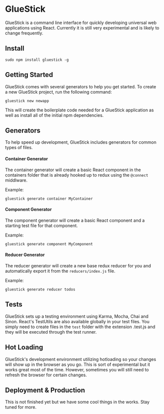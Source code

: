 # GlueStick
GlueStick is a command line interface for quickly developing universal web
applications using React. Currently it is still very experimental and is likely
to change frequently.

## Install
```
sudo npm install gluestick -g
```

## Getting Started
GlueStick comes with several generators to help you get started. To create a
new GlueStick project, run the following command:
```
gluestick new newapp
```

This will create the boilerplate code needed for a GlueStick application as
well as install all of the initial npm dependencies.

## Generators
To help speed up development, GlueStick includes generators for common types of
files.

#### Container Generator
The container generator will create a basic React component in the containers folder that is
already hooked up to redux using the `@connect` middlware.

Example:
```
gluestick generate container MyContainer
```

#### Component Generator
The component generator will create a basic React component and a starting test
file for that component.

Example:
```
gluestick generate component MyComponent
```

#### Reducer Generator
The reducer generator will create a new base redux reducer for you and
automatically export it from the `reducers/index.js` file.

Example:
```
gluestick generate reducer todos
```

## Tests
GlueStick sets up a testing environment using Karma, Mocha, Chai and Sinon.
React's TestUtils are also available globally in your test files. You simply
need to create files in the `test` folder with the extension .test.js and they
will be executed through the test runner.

## Hot Loading
GlueStick's development environment utilizing hotloading so your changes will
show up in the browser as you go. This is sort of experimental but it works
great most of the time. However, sometimes you will still need to refresh the
browser for certain changes.

## Deployment & Production
This is not finished yet but we have some cool things in the works. Stay tuned
for more.

